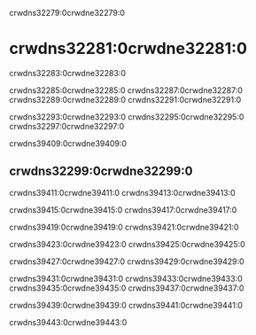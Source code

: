 crwdns32279:0crwdne32279:0
# crwdns32281:0crwdne32281:0

crwdns32283:0crwdne32283:0

crwdns32285:0crwdne32285:0 crwdns32287:0crwdne32287:0 crwdns32289:0crwdne32289:0 crwdns32291:0crwdne32291:0

crwdns32293:0crwdne32293:0 crwdns32295:0crwdne32295:0 crwdns32297:0crwdne32297:0

crwdns39409:0crwdne39409:0
## crwdns32299:0crwdne32299:0

crwdns39411:0crwdne39411:0 crwdns39413:0crwdne39413:0

crwdns39415:0crwdne39415:0 crwdns39417:0crwdne39417:0

crwdns39419:0crwdne39419:0 crwdns39421:0crwdne39421:0

crwdns39423:0crwdne39423:0 crwdns39425:0crwdne39425:0

crwdns39427:0crwdne39427:0 crwdns39429:0crwdne39429:0

crwdns39431:0crwdne39431:0 crwdns39433:0crwdne39433:0 crwdns39435:0crwdne39435:0 crwdns39437:0crwdne39437:0

crwdns39439:0crwdne39439:0 crwdns39441:0crwdne39441:0

crwdns39443:0crwdne39443:0
